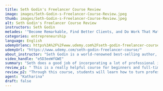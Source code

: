 ```yaml
---
title: Seth Godin's Freelancer Course Review
image: images/Seth-Godin-s-Freelancer-Course-Review.jpeg
thumb: images/Seth-Godin-s-Freelancer-Course-Review.jpeg
alt: Seth Godin's Freelancer Course Review
instructors: Seth Godin
metades: '"Become Remarkable, Find Better Clients, and Do Work That Matters"'
categories: entrepreneurship
language: English
udemyUrlenc: https%3A%2F%2Fwww.udemy.com%2Fseth-godin-freelancer-course%2F
udemyUrl: "https://www.udemy.com/seth-godin-freelancer-course/"
about_instructor: "Seth Godin is a world-renowned best-selling author, speaker and entrepreneur. He has been able to motivate and inspire a lot of people around the world through speaking about effective marketing and leadership as well as spreading of ideas and changing everything. He gives his students useful and impactful words for them to be inspired and let them do what they want to do."
video_handle: "e5D3eeWfGWE"
summary: "Seth does a good job of incorporating a lot of professional insights into the course. There are a lot of new information to be learned that will give the students the confidence to make good decisions as a freelancer."
review_p1: " This is a really helpful course for beginners and full-time freelancers in finding clients and being a better boss. From Seth, you can expect high quality and thoughtful content that will help you motivate to do your work that matters most. There are practical examples that will be helpful to use in the real world environment. This course is not just for freelancers but for anyone who wants to make a difference in the world through showing what they do.This course is about becoming remarkable, finding better clients and doing work that matters."
review_p2: "Through this course, students will learn how to turn professional and make a commitment to finding better clients and doing better work, master how to make your own work unique, form a leading brand, spot better clients, and grow the demand for your products or services and grasp what it takes to be more than the average freelancer. The only requirement needed for this is motivation to be your own boss that makes exceptional work that makes a difference. From learning this course, the students will be more confident being their own boss and will know how to put their goals in motion. Seth will help you see what it takes to be an accomplished freelancer or what he calls a warrior without a king."
agent: "Katharina"
draft: false
---
```


